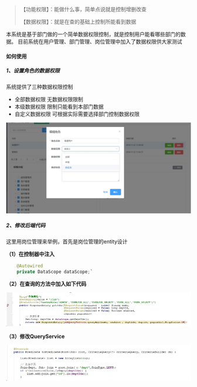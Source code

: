 >
>【功能权限】：能做什么事，简单点说就是控制增删改查
> 
>【数据权限】：就是在查的基础上控制所能看到数据

本系统是基于部门做的一个简单数据权限控制，就是控制用户能看哪些部门的数据。
目前系统在用户管理、部门管理、岗位管理中加入了数据权限供大家测试
#### 如何使用
##### 1、设置角色的数据权限
系统提供了三种数据权限控制
- 全部数据权限  无数据权限限制
- 本级数据权限  限制只能看到本部门数据
- 自定义数据权限  可根据实际需要选择部门控制数据权限

![](./_image/2019-04-11-09-43-11.jpg)

##### 2、修改后端代码
这里用岗位管理来举例，首先是岗位管理的entity设计


**（1）在控制器中注入**
``` java
    @Autowired
    private DataScope dataScope;`
```
**（2）在查询的方法中加入如下代码**

![](./_image/2019-04-11-09-47-44.jpg)

**（3）修改QueryService**

![](./_image/2019-04-11-09-49-26.jpg)
